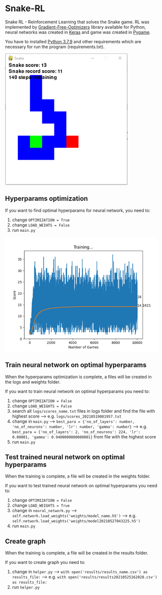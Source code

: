 # Snake-RL

Snake RL - Reinforcement Learning that solves the Snake game. RL was implemented
by [Gradient-Free-Optimizers](https://github.com/SimonBlanke/Gradient-Free-Optimizers) library available for Python,
neural networks was created in [Keras](https://keras.io/) and game was created in [Pygame](https://www.pygame.org/news).

You have to installed [Python 3.7.9](https://www.python.org/downloads/release/python-379/) and other requirements which
are necessary for run the program (requirements.txt).

![Example](https://github.com/petomuro/Snake-RL/blob/main/Game.PNG)

## Hyperparams optimization

If you want to find optimal hyperparams for neural network, you need to:

1. change `OPTIMIZATION = True`
2. change `LOAD_WEIHTS = False`
3. run `main.py`

![Example](https://github.com/petomuro/Snake-RL/blob/main/Training_final.png)

## Train neural network on optimal hyperparams

When the hyperparams optimization is complete, a files will be created in the logs and weights folder.

If you want to train neural network on optimal hyperparams you need to:

1. change `OPTIMIZATION = False`
2. change `LOAD_WEIGHTS = False`
3. search all `logs/scores_name.txt` files in logs folder and find the file with highest score -->
   e.g. `logs/scores_20210519081957.txt`
4. change in `main.py`
   --> `best_para = {'no_of_layers': number, 'no_of_neurons': number, 'lr': number, 'gamma': number}` -->
   e.g. `best_para = {'no_of_layers': 2, 'no_of_neurons': 224, 'lr': 0.00001, 'gamma': 0.9400000000000001}` from file
   with the highest score
5. run `main.py`

## Test trained neural network on optimal hyperparams

When the training is complete, a file will be created in the weights folder.

If you want to test trained neural network on optimal hyperparams you need to:

1. change `OPTIMIZATION = False`
2. change `LOAD_WEIGHTS = True`
3. change in `neural_network.py` --> `self.network.load_weights('weights/model_name.h5')` -->
   e.g. `self.network.load_weights('weights/model20210527043225.h5')`
4. run `main.py`

## Create graph

When the training is complete, a file will be created in the results folder.

If you want to create graph you need to:

1. change in `helper.py` --> `with open('results/results_name.csv') as results_file:` -->
   e.g. `with open('results/results20210525162028.csv') as results_file:`
2. run `helper.py`
